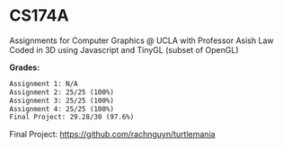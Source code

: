 # CS174A
Assignments for Computer Graphics @ UCLA with Professor Asish Law <br>
Coded in 3D using Javascript and TinyGL (subset of OpenGL) 

**Grades:** <br>
```diff
Assignment 1: N/A
Assignment 2: 25/25 (100%)
Assignment 3: 25/25 (100%) 
Assignment 4: 25/25 (100%)
Final Project: 29.28/30 (97.6%)
```
Final Project: https://github.com/rachnguyn/turtlemania


